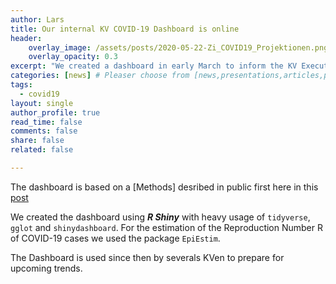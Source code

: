 ```yaml
---
author: Lars
title: Our internal KV COVID-19 Dashboard is online
header:
    overlay_image: /assets/posts/2020-05-22-Zi_COVID19_Projektionen.png
    overlay_opacity: 0.3
excerpt: "We created a dashboard in early March to inform the KV Executives about the Zi's projections for future COVID19 developments."
categories: [news] # Pleaser choose from [news,presentations,articles,projects,reports]
tags:
  - covid19
layout: single
author_profile: true
read_time: false
comments: false
share: false
related: false

---
```


The dashboard is based on a [Methods] desribed in public first here in this [post](https://www.zidatasciencelab.de/reports/Methodenbeschreibung_Projektion_COVID-19/)


We created the dashboard using ***R Shiny*** with heavy usage of `tidyverse`, `gglot` and `shinydashboard`. For the estimation of the Reproduction Number R of COVID-19 cases we used the package `EpiEstim`.

The Dashboard is used since then by severals KVen to prepare for upcoming trends.
